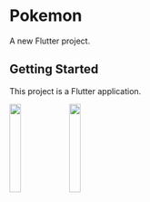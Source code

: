 # Pokemon

A new Flutter project.

## Getting Started

This project is a Flutter application.

<img src="https://user-images.githubusercontent.com/84905256/205913279-ffab1b06-5db3-4c7b-ac36-d8e935952ca2.png" width="20%" height="20%" >  <img src="https://user-images.githubusercontent.com/84905256/205912102-39f627de-0f0d-4b72-b570-8db417df6922.png" width="20%" height="20%" >




